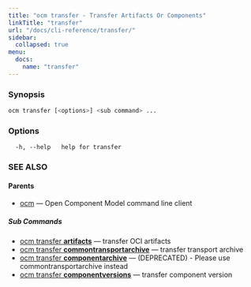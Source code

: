 ```yaml
---
title: "ocm transfer - Transfer Artifacts Or Components"
linkTitle: "transfer"
url: "/docs/cli-reference/transfer/"
sidebar:
  collapsed: true
menu:
  docs:
    name: "transfer"
---
```


### Synopsis

```bash
ocm transfer [<options>] <sub command> ...
```

### Options

```text
  -h, --help   help for transfer
```

### SEE ALSO

#### Parents

* [ocm](ocm.md)	 &mdash; Open Component Model command line client


##### Sub Commands

* [ocm transfer <b>artifacts</b>](ocm_transfer_artifacts.md)	 &mdash; transfer OCI artifacts
* [ocm transfer <b>commontransportarchive</b>](ocm_transfer_commontransportarchive.md)	 &mdash; transfer transport archive
* [ocm transfer <b>componentarchive</b>](ocm_transfer_componentarchive.md)	 &mdash; (DEPRECATED) - Please use commontransportarchive instead
* [ocm transfer <b>componentversions</b>](ocm_transfer_componentversions.md)	 &mdash; transfer component version

